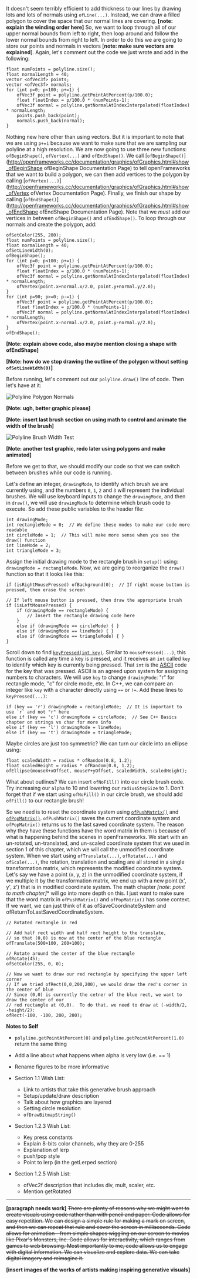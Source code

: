 It doesn't seem terribly efficient to add thickness to our lines by drawing lots and lots of normals using `ofLine(...)`.  Instead, we can draw a filled polygon to cover the space that our normal lines are covering.  **[note: explain the winding order here]** So, we want to loop through all of our upper normal bounds from left to right, then loop around and follow the lower normal bounds from right to left.  In order to do this we are going to store our points and normals in vectors [**note: make sure vectors are explained**].  Again, let's comment out the code we just wrote and add in the following:

	float numPoints = polyline.size();
	float normalLength = 40;
	vector <ofVec3f> points;
	vector <ofVec3f> normals;
	for (int p=0; p<100; p+=1) { 
		ofVec3f point = polyline.getPointAtPercent(p/100.0);
		float floatIndex = p/100.0 * (numPoints-1);
		ofVec3f normal = polyline.getNormalAtIndexInterpolated(floatIndex) * normalLength;
		points.push_back(point);
		normals.push_back(normal);
	}

Nothing new here other than using vectors.  But it is important to note that we are using `p+=1` because we want to make sure that we are sampling our polyline at a high resolution.  We are now going to use three new functions: `ofBeginShape()`, `ofVertex(...)` and `ofEndShape()`.  We call [`ofBeginShape()`](http://openframeworks.cc/documentation/graphics/ofGraphics.html#show_ofBeginShape ofBeginShape Documentation Page) to tell openFrameworks that we want to build a polygon, we can then add vertices to the polygon by calling [`ofVertex(...)`](http://openframeworks.cc/documentation/graphics/ofGraphics.html#show_ofVertex ofVertex Documentation Page).  Finally, we finish our shape by calling [`ofEndShape()`](http://openframeworks.cc/documentation/graphics/ofGraphics.html#show_ofEndShape ofEndShape Documentation Page).  Note that we *must* add our vertices in between `ofBeginShape()` and `ofEndShape()`.  To loop through our normals and create the polygon, add:

	ofSetColor(255, 200);
	float numPoints = polyline.size();
	float normalLength = 40;
	ofSetLineWidth(0);
	ofBeginShape();
	for (int p=0; p<100; p+=1) {
		ofVec3f point = polyline.getPointAtPercent(p/100.0);
		float floatIndex = p/100.0 * (numPoints-1);
		ofVec3f normal = polyline.getNormalAtIndexInterpolated(floatIndex) * normalLength;
		ofVertex(point.x+normal.x/2.0, point.y+normal.y/2.0);
	}
	for (int p=90; p>=0; p-=1) {
		ofVec3f point = polyline.getPointAtPercent(p/100.0);
		float floatIndex = p/100.0 * (numPoints-1);
		ofVec3f normal = polyline.getNormalAtIndexInterpolated(floatIndex) * normalLength;
		ofVertex(point.x-normal.x/2.0, point.y-normal.y/2.0);
	}
	ofEndShape();
	
**[Note: explain above code, also maybe mention closing a shape with ofEndShape]**

**[Note: how do we stop drawing the outline of the polygon without setting `ofSetLineWidth(0)`]**

Before running, let's comment out our `polyline.draw()` line of code.  Then let's have at it:

![Polyline Polygon Normals](images/intrographics_normalspolygon.png "Drawing a polygon from the normals along the polyline")

**[Note: ugh, better graphic please]**

**[Note: insert last brush section on using math to control and animate the width of the brush]** 

![Polyline Brush Width Test](images/intrographics_brushwidthtest.png "Test Graphic")

**[Note: another test graphic, redo later using polygons and make animated]**







Before we get to that, we should modify our code so that we can switch between brushes while our code is running.

Let's define an integer, `drawingMode`, to identify which brush we are currently using, and the numbers `0`, `1`, `2` and `3` will represent the individual brushes.  We will use keyboard inputs to change the `drawingMode`, and then in `draw()`, we will use `drawingMode` to determine which brush code to execute.  So add these public variables to the header file:

	int drawingMode;
	int rectangleMode = 0;  // We define these modes to make our code more readable
	int circleMode = 1;  // This will make more sense when you see the draw() function
	int lineMode = 2;
	int triangleMode = 3;

Assign the initial drawing mode to the rectangle brush in `setup()` using: `drawingMode = rectangleMode`.  Now, we are going to reorganize the `draw()` function so that it looks like this:

	if (isRightMousePressed) ofBackground(0);  // If right mouse button is pressed, then erase the screen
	
	// If left mouse button is pressed, then draw the appropriate brush
	if (isLeftMousePressed) {	
		if (drawingMode == rectangleMode) {
			// Insert the rectangle drawing code here
		}		
		else if (drawingMode == circleMode) { }		
		else if (drawingMode == lineMode) { }		
		else if (drawingMode == triangleMode) { }
	}

Scroll down to find [`keyPressed(int key)`](http://openframeworks.cc/documentation/application/ofBaseApp.html#!show_keyPressed "keyPressed Documentation Page").  Similar to `mousePressed(...)`, this function is called any time a key is pressed, and it receives  an `int` called `key` to identify which key is currently being pressed.    That `int` is the [ASCII](http://en.wikipedia.org/wiki/ASCII "ASCII Wiki Page") code for the key that was pressed.  ASCII is an agreed upon system for assigning numbers to characters.  We will use `key` to change `drawingMode`: "r" for rectangle mode, "c" for circle mode, etc.  In C++, we can compare an integer like `key` with a character directly using `==` or `!=`.  Add these lines to `keyPressed(...)`:

	if (key == 'r') drawingMode = rectangleMode;  // It is important to use `r` and not "r" here
	else if (key == 'c') drawingMode = circleMode;  // See C++ Basics chapter on strings vs char for more info
	else if (key == 'l') drawingMode = lineMode;
	else if (key == 't') drawingMode = triangleMode;








Maybe circles are just too symmetric?   We can turn our circle into an ellipse using:
	
	float scaledWidth = radius * ofRandom(0.8, 1.2);
	float scaledHeight = radius * ofRandom(0.8, 1.2);
	ofEllipse(mouseX+xOffset, mouseY+yOffset, scaledWidth, scaledHeight);

What about outlines?  We can insert `ofNoFill()` into our circle brush code.  Try increasing our `alpha` to 10 and lowering our `radiusStepSize` to 1.  Don't forget that if we start using `ofNoFill()` in our circle brush, we should add `ofFill()` to our rectangle brush!






So we need is to reset the coordinate system using [`ofPushMatrix()`](http://www.openframeworks.cc/documentation/graphics/ofGraphics.html#show_ofPushMatrix "ofPushMatrix Documentation Page") and [`ofPopMatrix()`](http://www.openframeworks.cc/documentation/graphics/ofGraphics.html#show_ofPopMatrix "ofPopMatrix Documentation Page").  `ofPushMatrix()` saves the current coordinate system and `ofPopMatrix()` returns us to the last saved coordinate system.  The reason why they have these functions have the word matrix in them is because of what is happening behind the scenes in openFrameworks.  We start with an un-rotated, un-translated, and un-scaled coordinate system that we used in section 1 of this chapter, which we will call the unmodified coordinate system.  When we start using `ofTranslate(...)`, `ofRotate(...)` and `ofScale(...)`, the rotation, translation and scaling are all stored in a single transformation matrix, which represents the modified coordinate system.  Let's say we have a point (x, y, z) in the unmodified coordinate system, if we multiple it by the transformation matrix, we end up with a new point (x', y', z') that is in modified coordinate system.  The math chapter *[note: point to math chapter]** will go into more depth on this.  I just want to make sure that the word matrix in `ofPushMatrix()` and `ofPopMatrix()` has some context.  If we want, we can just think of it as ofSaveCoordinateSystem and ofReturnToLastSavedCoordinateSystem.










	// Rotated rectangle in red
	
	// Add half rect width and half rect height to the translate, 
	// so that (0,0) is now at the center of the blue rectangle
	ofTranslate(500+100, 200+100); 
	
	// Rotate around the center of the blue rectangle
	ofRotate(45);
	ofSetColor(255, 0, 0);
	
	// Now we want to draw our red rectangle by specifying the upper left corner
	// If we tried ofRect(0,0,200,200), we would draw the red's corner in the center of blue
	// Since (0,0) is currently the cetner of the blue rect, we want to draw the center of our 
	// red rectangle at (0,0).  To do that, we need to draw at (-width/2, -height/2):
	ofRect(-100, -100, 200, 200);
	







**Notes to Self**
- `polyline.getPointAtPercent(0)` and `polyline.getPointAtPercent(1.0)` return the same thing
- Add a line about what happens when alpha is very low (i.e. == 1)
- Rename figures to be more informative

- Section 1.1 Wish List:
  - Link to artists that take this generative brush approach 
  - Setup/update/draw description
  - Talk about how graphics are layered
  - Setting circle resolution
  - `ofDrawBitmapString()`
- Section 1.2.3 Wish List:
  - Key press constants 
  - Explain 8-bits color channels, why they are 0-255
  - Explanation of lerp
  - push/pop style
  - Point to lerp (in the getLerped section)
- Section 1.2.5 Wish List:
  - ofVec2f description that includes div, mult, scaler, etc. 
  - Mention getRotated

***



**[paragraph needs work]** ~~There are plenty of reasons why we might want to create visuals using code rather than with pencil and paper.  Code allows for easy repetition.  We can design a simple rule for making a mark on screen, and then we can repeat that rule and cover the screen in milliseconds.   Code allows for animation - from simple shapes wiggling on our screen to movies like Pixar's Monsters, Inc.  Code allows for interactivity, which ranges from games to web browsing.  Most importantly to me, code allows us to engage with digital information.  We can visualize and explore data.  We can take digital imagery and reimagine it.~~    

**[insert images of the works of artists making inspiring generative visuals]**
